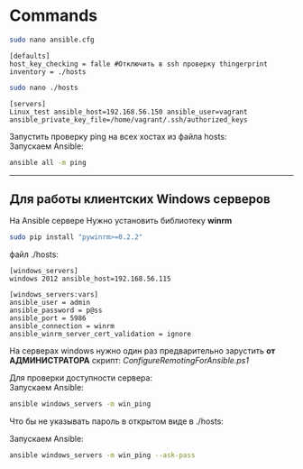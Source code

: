 # Commands

```bash
sudo nano ansible.cfg  
```

```
[defaults]
host_key_checking = falle #Отключить в ssh проверку thingerprint
inventory = ./hosts
```  

```bash
sudo nano ./hosts  
```
```
[servers]
Linux_test ansible_host=192.168.56.150 ansible_user=vagrant  ansible_private_key_file=/home/vagrant/.ssh/authorized_keys
``` 
Запустить проверку ping на всех хостах из файла hosts:  
Запускаем Ansible:  

```bash
ansible all -m ping
```





---

## Для работы клиентских Windows серверов  

На Ansible сервере Нужно установить библиотеку **winrm**  

```bash
sudo pip install "pywinrm>=0.2.2"
```

файл ./hosts: 

```
[windows_servers]
windows 2012 ansible_host=192.168.56.115  

[windows_servers:vars]  
ansible_user = admin  
ansible_password = p@ss  
ansible_port = 5986  
ansible_connection = winrm  
ansible_winrm_server_cert_validation = ignore  
```
На серверах windows нужно один раз предварительно зарустить **от АДМИНИСТРАТОРА** скрипт: _ConfigureRemotingForAnsible.ps1_  

Для проверки доступности сервера:  
Запускаем Ansible:  

```bash
ansible windows_servers -m win_ping
```
Что бы не указывать пароль в открытом виде в ./hosts:  

Запускаем Ansible:
```bash
ansible windows_servers -m win_ping --ask-pass
```  
